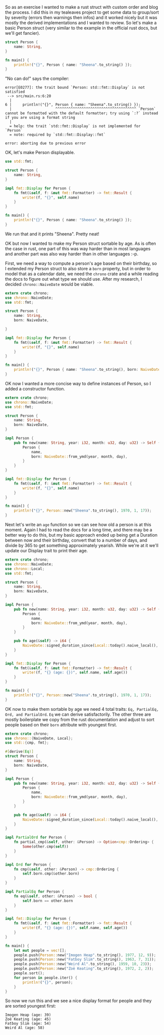 So as an exercise I wanted to make a rust struct with custom order and blog the process. I did this in my tealeaves project to get some data to group/sort by severity (errors then warnings then infos) and it worked nicely but it was mostly the derived implementations and I wanted to review. So let's make a basic Person struct (very similar to the example in the official rust docs, but we'll get fancier).

```rust
struct Person {
    name: String,
}

fn main() {
    println!("{}", Person { name: "Sheena".to_string() });
}
```

"No can do!" says the compiler:

```
error[E0277]: the trait bound `Person: std::fmt::Display` is not satisfied
 --> src/main.rs:6:20
  |
6 |     println!("{}", Person { name: "Sheena".to_string() });
  |                    ^^^^^^^^^^^^^^^^^^^^^^^^^^^^^^^^^^^^^ `Person` cannot be formatted with the default formatter; try using `:?` instead if you are using a format string
  |
  = help: the trait `std::fmt::Display` is not implemented for `Person`
  = note: required by `std::fmt::Display::fmt`

error: aborting due to previous error
```

OK, let's make Person displayable.

```rust
use std::fmt;

struct Person {
    name: String,
}

impl fmt::Display for Person {
    fn fmt(&self, f: &mut fmt::Formatter) -> fmt::Result {
        write!(f, "{}", self.name)
    }
}

fn main() {
    println!("{}", Person { name: "Sheena".to_string() });
}
```
We run that and it prints "Sheena". Pretty neat!

OK but now I wanted to make my Person struct sortable by age. As is often the case in rust, one part of this was way harder than in most languages and another part was also way harder than in other languages :-p.

First, we need a way to compute a person's age based on their birthday, so I extended my Person struct to also store a `born` property, but in order to model that as a calendar date, we need the `chrono` crate and a while reading the docs to figure out what type we should use. After my research, I decided `chrono::NaiveDate` would be viable.

```rust
extern crate chrono;
use chrono::NaiveDate;
use std::fmt;

struct Person {
    name: String,
    born: NaiveDate,

}

impl fmt::Display for Person {
    fn fmt(&self, f: &mut fmt::Formatter) -> fmt::Result {
        write!(f, "{}", self.name)
    }
}

fn main() {
    println!("{}", Person { name: "Sheena".to_string(), born: NaiveDate::from_ymd(1970, 1, 17) });
}
```

OK now I wanted a more concise way to define instances of Person, so I added a constructor function.

```rust
extern crate chrono;
use chrono::NaiveDate;
use std::fmt;

struct Person {
    name: String,
    born: NaiveDate,
}

impl Person {
    pub fn new(name: String, year: i32, month: u32, day: u32) -> Self {
        Person {
            name,
            born: NaiveDate::from_ymd(year, month, day),
        }
    }
}

impl fmt::Display for Person {
    fn fmt(&self, f: &mut fmt::Formatter) -> fmt::Result {
        write!(f, "{}", self.name)
    }
}

fn main() {
    println!("{}", Person::new("Sheena".to_string(), 1970, 1, 17));
}
```

Next let's write an `age` function so we can see how old a person is at this moment. Again I had to read the docs for a long time, and there may be a better way to do this, but my basic approach ended up being get a Duration between now and their birthday, convert that to a number of days, and divide by 365 to get something approximately yearish. While we're at it we'll update our Display trait to print their age.

```rust
extern crate chrono;
use chrono::NaiveDate;
use chrono::Local;
use std::fmt;

struct Person {
    name: String,
    born: NaiveDate,
}

impl Person {
    pub fn new(name: String, year: i32, month: u32, day: u32) -> Self {
        Person {
            name,
            born: NaiveDate::from_ymd(year, month, day),
        }
    }

    pub fn age(&self) -> i64 {
        NaiveDate::signed_duration_since(Local::today().naive_local(), self.born).num_days() / 365
    }
}

impl fmt::Display for Person {
    fn fmt(&self, f: &mut fmt::Formatter) -> fmt::Result {
        write!(f, "{} (age: {})", self.name, self.age())
    }
}

fn main() {
    println!("{}", Person::new("Sheena".to_string(), 1970, 1, 17));
}
```

OK now to make them sortable by age we need 4 total traits: `Eq, PartialEq, Ord, and PartialOrd`. `Eq` we can derive satisfactorily. The other three are mostly  boilerplate we copy from the rust documentation and adjust to sort people based on their `born` attribute with youngest first.

```rust
extern crate chrono;
use chrono::{NaiveDate, Local};
use std::{cmp, fmt};

#[derive(Eq)]
struct Person {
    name: String,
    born: NaiveDate,
}

impl Person {
    pub fn new(name: String, year: i32, month: u32, day: u32) -> Self {
        Person {
            name,
            born: NaiveDate::from_ymd(year, month, day),
        }
    }

    pub fn age(&self) -> i64 {
        NaiveDate::signed_duration_since(Local::today().naive_local(), self.born).num_days() / 365
    }
}

impl PartialOrd for Person {
    fn partial_cmp(&self, other: &Person) -> Option<cmp::Ordering> {
        Some(other.cmp(self))
    }
}

impl Ord for Person {
    fn cmp(&self, other: &Person) -> cmp::Ordering {
        self.born.cmp(&other.born)
    }
}

impl PartialEq for Person {
    fn eq(&self, other: &Person) -> bool {
        self.born == other.born
    }
}

impl fmt::Display for Person {
    fn fmt(&self, f: &mut fmt::Formatter) -> fmt::Result {
        write!(f, "{} (age: {})", self.name, self.age())
    }
}

fn main() {
    let mut people = vec![];
    people.push(Person::new("Imogen Heap".to_string(), 1977, 12, 9));
    people.push(Person::new("Fatboy Slim".to_string(), 1963, 7, 31));
    people.push(Person::new("Weird Al".to_string(), 1959, 10, 23));
    people.push(Person::new("Zoë Keating".to_string(), 1972, 2, 2));
    people.sort();
    for person in people.iter() {
        println!("{}", person);
    }
}
```

So now we run this and we see a nice display format for people and they are sorted youngest first:

```
Imogen Heap (age: 39)
Zoë Keating (age: 45)
Fatboy Slim (age: 54)
Weird Al (age: 58)
```
